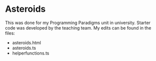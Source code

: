 # Asteroids
This was done for my Programming Paradigms unit in university. 
Starter code was developed by the teaching team. My edits can be found in the files:
- asteroids.html
- asteroids.ts 
- helperfunctions.ts

